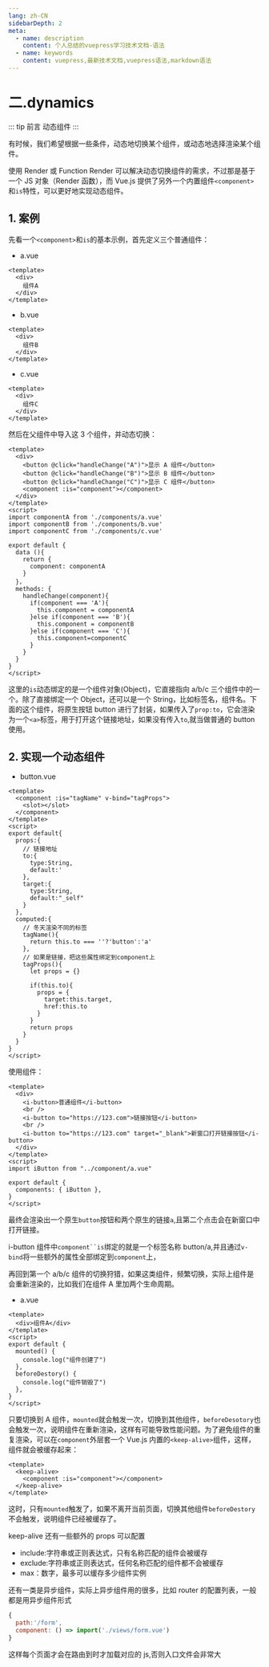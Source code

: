 ```yaml
---
lang: zh-CN
sidebarDepth: 2
meta:
  - name: description
    content: 个人总结的vuepress学习技术文档-语法
  - name: keywords
    content: vuepress,最新技术文档,vuepress语法,markdown语法
---
```


# 二.dynamics

::: tip 前言
动态组件
:::


有时候，我们希望根据一些条件，动态地切换某个组件，或动态地选择渲染某个组件。

使用 Render 或 Function Render 可以解决动态切换组件的需求，不过那是基于一个 JS 对象（Render 函数），而 Vue.js 提供了另外一个内置组件`<component>`和`is`特性，可以更好地实现动态组件。

## 1. 案例

先看一个`<component>`和`is`的基本示例，首先定义三个普通组件：

- a.vue

```vue
<template>
  <div>
    组件A
  </div>
</template>
```

- b.vue

```vue
<template>
  <div>
    组件B
  </div>
</template>
```

- c.vue

```vue
<template>
  <div>
    组件C
  </div>
</template>
```

然后在父组件中导入这 3 个组件，并动态切换：

```vue
<template>
  <div>
    <button @click="handleChange("A")">显示 A 组件</button>
    <button @click="handleChange("B")">显示 B 组件</button>
    <button @click="handleChange("C")">显示 C 组件</button>
    <component :is="component"></component>
  </div>
</template>
<script>
import componentA from './components/a.vue'
import componentB from './components/b.vue'
import componentC from './components/c.vue'

export default {
  data (){
    return {
      component: componentA
    }
  }，
  methods: {
    handleChange(component){
      if(component === 'A'){
        this.component = componentA
      }else if(component === 'B'){
        this.component = componentB
      }else if(component === 'C'){
        this.component=componentC
      }
    }
  }
}
</script>
```

这里的`is`动态绑定的是一个组件对象(Object)，它直接指向 a/b/c 三个组件中的一个。除了直接绑定一个 Object，还可以是一个 String，比如标签名，组件名。下面的这个组件，将原生按钮 button 进行了封装，如果传入了`prop:to`，它会渲染为一个`<a>`标签，用于打开这个链接地址，如果没有传入`to`,就当做普通的 button 使用。

## 2. 实现一个动态组件

- button.vue

```vue
<template>
  <component :is="tagName" v-bind="tagProps">
    <slot></slot>
  </component>
</template>
<script>
export default{
  props:{
    // 链接地址
    to:{
      type:String,
      default:'
    },
    target:{
      type:String,
      default:"_self"
    }
  },
  computed:{
    // 冬天渲染不同的标签
    tagName(){
      return this.to === ''?'button':'a'
    },
    // 如果是链接，把这些属性绑定到component上
    tagProps(){
      let props = {}

      if(this.to){
        props = {
          target:this.target,
          href:this.to
        }
      }
      return props
    }
  }
}
</script>
```

使用组件：

```vue
<template>
  <div>
    <i-button>普通组件</i-button>
    <br />
    <i-button to="https://123.com">链接按钮</i-button>
    <br />
    <i-button to="https://123.com" target="_blank">新窗口打开链接按钮</i-button>
  </div>
</template>
<script>
import iButton from "../component/a.vue"

export default {
  components: { iButton },
}
</script>
```

最终会渲染出一个原生`button`按钮和两个原生的链接`a`,且第二个点击会在新窗口中打开链接。

i-button 组件中` component``is `绑定的就是一个标签名称 button/a,并且通过`v-bind`将一些额外的属性全部绑定到`component`上，

再回到第一个 a/b/c 组件的切换狩猎，如果这类组件，频繁切换，实际上组件是会重新渲染的，比如我们在组件 A 里加两个生命周期。

- a.vue

```vue
<template>
  <div>组件A</div>
</template>
<script>
export default {
  mounted() {
    console.log("组件创建了")
  },
  beforeDestory() {
    console.log("组件销毁了")
  },
}
</script>
```

只要切换到 A 组件，`mounted`就会触发一次，切换到其他组件，`beforeDesotory`也会触发一次，说明组件在重新渲染，这样有可能导致性能问题。为了避免组件的重复渲染，可以在`component`外层套一个 Vue.js 内置的`<keep-alive>`组件，这样，组件就会被缓存起来：

```vue
<template>
  <keep-alive>
    <component :is="component"></component>
  </keep-alive>
</template>
```

这时，只有`mounted`触发了，如果不离开当前页面，切换其他组件`beforeDestory`不会触发，说明组件已经被缓存了。

keep-alive 还有一些额外的 props 可以配置

- include:字符串或正则表达式，只有名称匹配的组件会被缓存
- exclude:字符串或正则表达式，任何名称匹配的组件都不会被缓存
- max：数字，最多可以缓存多少组件实例

还有一类是异步组件，实际上异步组件用的很多，比如 router 的配置列表，一般都是用异步组件形式

```js
{
  path:'/form',
  component: () => import('./views/form.vue')
}
```

这样每个页面才会在路由到时才加载对应的 js,否则入口文件会非常大
